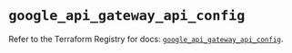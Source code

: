 # `google_api_gateway_api_config`

Refer to the Terraform Registry for docs: [`google_api_gateway_api_config`](https://registry.terraform.io/providers/hashicorp/google-beta/6.23.0/docs/resources/google_api_gateway_api_config).
